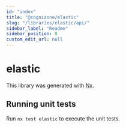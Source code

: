 ```yaml
---
id: "index"
title: "@cognizone/elastic"
slug: "/libraries/elastic/api/"
sidebar_label: "Readme"
sidebar_position: 0
custom_edit_url: null
---
```


# elastic

This library was generated with [Nx](https://nx.dev).

## Running unit tests

Run `nx test elastic` to execute the unit tests.
